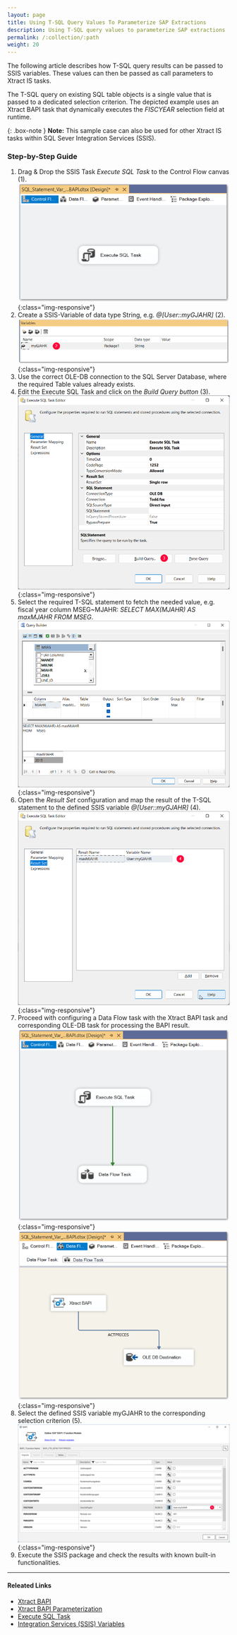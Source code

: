 ```yaml
---
layout: page
title: Using T-SQL Query Values To Parameterize SAP Extractions
description: Using T-SQL query values to parameterize SAP extractions 
permalink: /:collection/:path
weight: 20
---
```


The following article describes how T-SQL query results can be passed to SSIS variables. 
These values can then be passed as call parameters to Xtract IS tasks. 

The T-SQL query on existing SQL table objects is a single value that is passed to a dedicated selection criterion. 
The depicted example uses an Xtract BAPI task that dynamically executes the *FISCYEAR* selection field at runtime. 

{: .box-note }
**Note:**  This sample case can also be used for other Xtract IS tasks within SQL Sever Integration Services (SSIS).

### Step-by-Step Guide

1. Drag & Drop the SSIS Task *Execute SQL Task* to the Control Flow canvas (1).
![Execute SQL Task - Control Flow](/img/contents/xis/control-flow-execute-sql-task.png){:class="img-responsive"}
2. Create a SSIS-Variable of data type String, e.g. *@[User::myGJAHR]* (2).
![Execute SQL Task - Control Flow](/img/contents/xis/ssis-variable-myGJAHR.png){:class="img-responsive"}
3. Use the correct OLE-DB connection to the SQL Server Database, where the required Table values already exists.
4. Edit the Execute SQL Task and click on the *Build Query button* (3).
![Execute SQL Task - Control Flow](/img/contents/xis/build-query-button.png){:class="img-responsive"}
5. Select the required T-SQL statement to fetch the needed value, e.g. fiscal year column MSEG~MJAHR: *SELECT MAX(MJAHR) AS maxMJAHR FROM MSEG*.
![Execute SQL Task - Control Flow](/img/contents/xis/query-builder.png){:class="img-responsive"}
6. Open the *Result Set* configuration and map the result of the T-SQL statement to the defined SSIS variable *@[User::myGJAHR]* (4).
![Execute SQL Task - Control Flow](/img/contents/xis/result-set-configuration.png){:class="img-responsive"}
7. Proceed with configuring a Data Flow task with the Xtract BAPI task and corresponding OLE-DB task for processing the BAPI result.
![Execute SQL Task - Control Flow](/img/contents/xis/data-flow-task.png){:class="img-responsive"}
![Execute SQL Task - Control Flow](/img/contents/xis/data-flow-task-xtract-BAPI.png){:class="img-responsive"}
8. Select the defined SSIS variable myGJAHR to the corresponding selection criterion (5).
![Execute SQL Task - Control Flow](/img/contents/xis/BAPI-task-selection-criterion.png){:class="img-responsive"}
9. Execute the SSIS package and check the results with known built-in functionalities.

****
#### Releated Links
- [Xtract BAPI](https://help.theobald-software.com/en/xtract-is/bapi)
- [Xtract BAPI Parameterization](https://help.theobald-software.com/en/xtract-is/bapi/parameters)
- [Execute SQL Task](https://learn.microsoft.com/en-us/sql/integration-services/control-flow/execute-sql-task?view=sql-server-ver16)
- [Integration Services (SSIS) Variables](https://learn.microsoft.com/en-us/sql/integration-services/integration-services-ssis-variables?view=sql-server-ver16)
